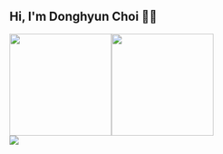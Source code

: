 ## Hi, I'm Donghyun Choi 🙋‍♂️


<div width=100% style="display: flex;">


<img   height="180em" src="https://github-readme-stats.vercel.app/api/top-langs/?username=solari3t&layout=compact" align = "center"/>
<img   height="180em" src="https://github-readme-stats.vercel.app/api/wakatime?username=solari3t&" align = "center"/>
</div>

<img  src="https://github-readme-stats.vercel.app/api?username=solari3t&" align = "center"/>



<!--
**solari3t/solari3t** is a ✨ _special_ ✨ repository because its `README.md` (this file) appears on your GitHub profile.

Here are some ideas to get you started:

- 🔭 I’m currently working on ...
- 🌱 I’m currently learning ...
- 👯 I’m looking to collaborate on ...
- 🤔 I’m looking for help with ...
- 💬 Ask me about ...
- 📫 How to reach me: ...
- 😄 Pronouns: ...
- ⚡ Fun fact: ...
-->
